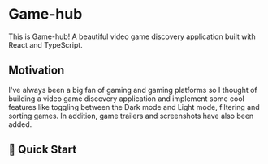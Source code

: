 # Game-hub
This is Game-hub! A beautiful video game discovery application built with React and TypeScript. 

## Motivation
I've always been a big fan of gaming and gaming platforms so I thought of building a video game discovery application and implement some cool features like toggling between the Dark mode and Light mode, filtering and sorting games. In addition, game trailers and screenshots have also been added. 

## 🚀 Quick Start
